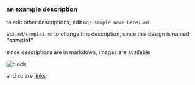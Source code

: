 ### an example description

to edit other descriptions, edit `md/(sample name here).md`

edit `md/sample1.md` to change this description, since this design is named **"sample1"** 

since descriptions are in markdown, images are available:

![clock](/img/clock.png)


and so are [links](https://www.example.com)